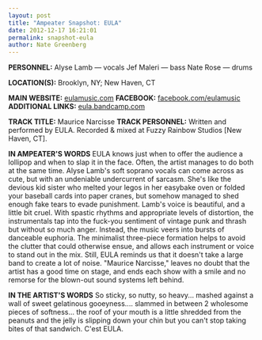 ```yaml
---
layout: post
title: "Ampeater Snapshot: EULA"
date: 2012-12-17 16:21:01
permalink: snapshot-eula
author: Nate Greenberg
---
```

**PERSONNEL:** Alyse Lamb — vocals Jef Maleri — bass Nate Rose — drums

**LOCATION(S):** Brooklyn, NY; New Haven, CT

**MAIN WEBSITE:** [eulamusic.com](http://eulamusic.com) **FACEBOOK:** [facebook.com/eulamusic](http://facebook.com/eulamusic) **ADDITIONAL LINKS:** [eula.bandcamp.com](http://eula.bandcamp.com)

<!-- more -->

**TRACK TITLE:** Maurice Narcisse **TRACK PERSONNEL:** Written and performed by EULA. Recorded & mixed at Fuzzy Rainbow Studios \[New Haven, CT\].

**IN AMPEATER'S WORDS** EULA knows just when to offer the audience a lollipop and when to slap it in the face. Often, the artist manages to do both at the same time. Alyse Lamb's soft soprano vocals can come across as cute, but with an undeniable undercurrent of sarcasm. She's like the devious kid sister who melted your legos in her easybake oven or folded your baseball cards into paper cranes, but somehow managed to shed enough fake tears to evade punishment. Lamb's voice is beautiful, and a little bit cruel. With spastic rhythms and appropriate levels of distortion, the instrumentals tap into the fuck-you sentiment of vintage punk and thrash but without so much anger. Instead, the music veers into bursts of danceable euphoria. The minimalist three-piece formation helps to avoid the clutter that could otherwise ensue, and allows each instrument or voice to stand out in the mix. Still, EULA reminds us that it doesn't take a large band to create a lot of noise. "Maurice Narcisse," leaves no doubt that the artist has a good time on stage, and ends each show with a smile and no remorse for the blown-out sound systems left behind.

**IN THE ARTIST'S WORDS** So sticky, so nutty, so heavy... mashed against a wall of sweet gelatinous gooeyness.... slammed in between 2 wholesome pieces of softness... the roof of your mouth is a little shredded from the peanuts and the jelly is slipping down your chin but you can't stop taking bites of that sandwich. C'est EULA.